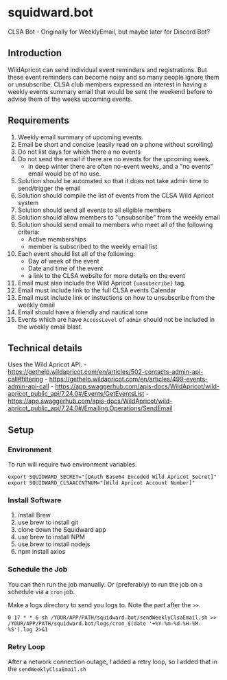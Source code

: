 # squidward.bot
CLSA Bot - Originally for WeeklyEmail, but maybe later for Discord Bot?

## Introduction
WildApricot can send individual event reminders and registrations. But these event reminders can become noisy and so many people ignore them or unsubscribe. CLSA club members expressed an interest in having a weekly events summary email that would be sent the weekend before to advise them of the weeks upcoming events.

## Requirements
1. Weekly email summary of upcoming events.
2. Email be short and concise (easily read on a phone without scrolling)
3. Do not list days for which there a no events
4. Do not send the email if there are no events for the upcoming week.
     - in deep winter there are often no-event weeks, and a "no events" email would be of no use.
5. Solution should be automated so that it does not take admin time to send/trigger the email
6. Solution should compile the list of events from the CLSA Wild Apricot system
7. Solution should send all events to all eligible members
8. Solution should allow members to "unsubscribe" from the weekly email
9. Solution should send email to members who meet all of the following criteria:
     - Active memberships
     - member is subscribed to the weekly email list
10. Each event should list all of the following:
     - Day of week of the event
     - Date and time of the event
     - a link to the CLSA website for more details on the event
11. Email must also include the Wild Apricot `{unsubscribe}` tag.
12. Email must include link to the full CLSA events Calendar
13. Email must include link or instuctions on how to unsubscribe from the weekly email
14. Email should have a friendly and nautical tone
15. Events which are have `AccessLevel` of `admin` should not be included in the weekly email blast.

## Technical details
Uses the Wild Apricot API.
     - https://gethelp.wildapricot.com/en/articles/502-contacts-admin-api-call#filtering
     - https://gethelp.wildapricot.com/en/articles/499-events-admin-api-call
     - https://app.swaggerhub.com/apis-docs/WildApricot/wild-apricot_public_api/7.24.0#/Events/GetEventsList
     - https://app.swaggerhub.com/apis-docs/WildApricot/wild-apricot_public_api/7.24.0#/Emailing.Operations/SendEmail

## Setup

### Environment
To run will require two environment variables.
```shell
export SQUIDWARD_SECRET="[OAuth Base64 Encoded Wild Apricot Secret]"
export SQUIDWARD_CLSAACCNTNUM="[Wild Apricot Account Number]"
```

### Install Software
1. install Brew
2. use brew to install git
3. clone down the Squidward app
4. use brew to install NPM
5. use brew to install nodejs
6. npm install axios

### Schedule the Job
You can then run the job manually.
Or (preferably) to run the job on a schedule via a `cron` job.

Make a logs directory to send you logs to. Note the part after the `>>`.

```shell
0 17 * * 6 sh /YOUR/APP/PATH/squidward.bot/sendWeeklyClsaEmail.sh >> /YOUR/APP/PATH/squidward.bot/logs/cron_$(date '+%Y-%m-%d-%H-%M-%S').log 2>&1
```

### Retry Loop
After a network connection outage, I added a retry loop, so I added that in the `sendWeeklyClsaEmail.sh`